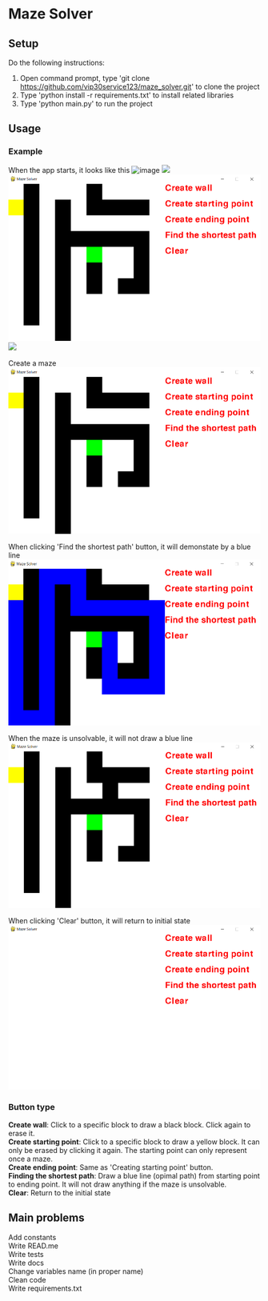 # Maze Solver





## Setup 
Do the following instructions:
1. Open command prompt, type 'git clone https://github.com/vip30service123/maze_solver.git' to clone the project
2. Type 'python install -r requirements.txt' to install related libraries
3. Type 'python main.py' to run the project

## Usage
### Example

When the app starts, it looks like this
![image](maze_solver\imgs\Initial.png)
<img src="maze_solver\imgs\Create_maze.png">
<img src="imgs\Create_maze.png">
<img src="C:\Users\Acer\Desktop\python_apps\maze_solver\imgs\Finding_optimal_path.png">


Create a maze
![image](imgs\Create_maze.png)

When clicking 'Find the shortest path' button, it will demonstate by a blue line
![image](imgs\Finding_optimal_path.png)

When the maze is unsolvable, it will not draw a blue line
![image](imgs\Unsolvable_maze.png)

When clicking 'Clear' button, it will return to initial state
![alt text](imgs\Initial.png)
### Button type
**Create wall**: Click to a specific block to draw a black block. Click again to erase it. <br/>
**Create starting point**: Click to a specific block to draw a yellow block. It can only be erased by clicking it again. The starting point can only represent once a maze. <br/>
**Create ending point**: Same as 'Creating starting point' button. <br/>
**Finding the shortest path**: Draw a blue line (opimal path) from starting point to ending point. It will not draw anything if the maze is unsolvable. <br/>
**Clear**: Return to the initial state <br/>



## Main problems
Add constants <br/>
Write READ.me <br/>
Write tests <br/>
Write docs <br/>
Change variables name (in proper name) <br/>
Clean code <br/>
Write requirements.txt <br/>